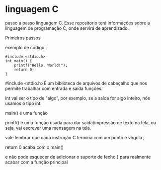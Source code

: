 # linguagem C
passo a passo linguagem C.
Esse repositorio terá informações sobre a linguagem de programação C, onde servirá de aprendizado.

Primeiros passos

exemplo de código:
```
#include <stdio.h>
int main() {
    printf("Hello, World!");
    return 0;
}
```
#include <stdio.h>É um biblioteca de arquivos de cabeçalho que nos permite trabalhar com entrada e saída funções.

int vai ser o tipo de "algo", por exemplo, se a saída for algo inteiro, nós usamos o tipo int.

main() é uma função

printf() é  uma função usada para dar saída/impressão de texto na tela, ou seja, vai escrever uma mensagem na tela.

vale lembrar que cada instrução C termina com um ponto e vírgula ;

return 0 acaba com o main()

e não pode esquecer de adicionar o suporte de fecho } para realmente acabar com a função principal

